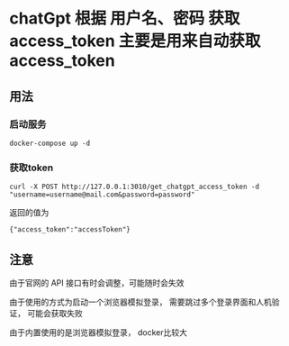 

# chatGpt 根据 用户名、密码 获取access_token 主要是用来自动获取access_token


## 用法
### 启动服务

```
docker-compose up -d
```

### 获取token
```
curl -X POST http://127.0.0.1:3010/get_chatgpt_access_token -d "username=username@mail.com&password=password"
```

返回的值为
```
{"access_token":"accessToken"}
```

## 注意

由于官网的 API 接口有时会调整，可能随时会失效

由于使用的方式为启动一个浏览器模拟登录， 需要跳过多个登录界面和人机验证， 可能会获取失败

由于内置使用的是浏览器模拟登录， docker比较大

